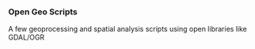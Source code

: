 ### Open Geo Scripts

A few geoprocessing and spatial analysis scripts using open libraries like GDAL/OGR


